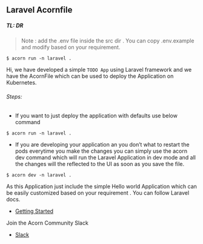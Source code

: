 ## Laravel Acornfile

##### TL: DR 
> Note : add the .env file inside the src dir . You can copy  .env.example and modify based on your requirement.
```
$ acorn run -n laravel .
```

Hi, we have developed a simple `TODO App` using Laravel framework and we have the AcornFile which can be used to deploy the Application on Kubernetes.

###### Steps:

- If you want to just deploy the application with defaults use below command
```
$ acorn run -n laravel .
```

- If you are developing your application an you don’t what to restart the pods everytime you make the changes you can simply use the acorn dev command which will run the Laravel Application in dev mode and all the changes will the reflected to the UI as soon as you save the file. 
```
$ acorn dev -n laravel .
```
As this Application just include the simple Hello world Application which can be easily customized based on your requirement . You can follow Laravel docs.

- [Getting Started](https://laravel.com/docs/10.x/installation)

Join the Acorn Community Slack

- [Slack](http://slack.acorn.io/)